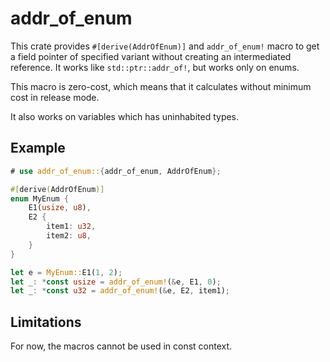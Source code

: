 # addr_of_enum

This crate provides `#[derive(AddrOfEnum)]` and `addr_of_enum!` macro to get a field pointer of specified variant without creating an intermediated reference. It works like `std::ptr::addr_of!`, but works only on enums.

This macro is zero-cost, which means that it calculates without minimum cost in release mode.

It also works on variables which has uninhabited types.

## Example

```rust
# use addr_of_enum::{addr_of_enum, AddrOfEnum};

#[derive(AddrOfEnum)]
enum MyEnum {
    E1(usize, u8),
    E2 {
        item1: u32,
        item2: u8,
    }
}

let e = MyEnum::E1(1, 2);
let _: *const usize = addr_of_enum!(&e, E1, 0);
let _: *const u32 = addr_of_enum!(&e, E2, item1);
```

## Limitations

For now, the macros cannot be used in const context.
